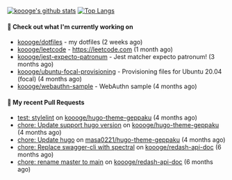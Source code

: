 [![koooge's github stats](https://github-readme-stats.vercel.app/api?username=koooge&count_private=true&show_icons=true)](https://github.com/anuraghazra/github-readme-stats)
[![Top Langs](https://github-readme-stats.vercel.app/api/top-langs/?username=koooge&langs_count=5)](https://github.com/anuraghazra/github-readme-stats)

#### 👷 Check out what I'm currently working on

- [koooge/dotfiles](https://github.com/koooge/dotfiles) - my dotfiles (2 weeks ago)
- [koooge/leetcode](https://github.com/koooge/leetcode) - https://leetcode.com (1 month ago)
- [koooge/jest-expecto-patronum](https://github.com/koooge/jest-expecto-patronum) - Jest matcher expecto patronum! (3 months ago)
- [koooge/ubuntu-focal-provisioning](https://github.com/koooge/ubuntu-focal-provisioning) - Provisioning files for Ubuntu 20.04 (focal) (4 months ago)
- [koooge/webauthn-sample](https://github.com/koooge/webauthn-sample) - WebAuthn sample (4 months ago)

#### 🔨 My recent Pull Requests

- [test: stylelint](https://github.com/koooge/hugo-theme-geppaku/pull/5) on [koooge/hugo-theme-geppaku](https://github.com/koooge/hugo-theme-geppaku) (4 months ago)
- [chore: Update support hugo version](https://github.com/koooge/hugo-theme-geppaku/pull/4) on [koooge/hugo-theme-geppaku](https://github.com/koooge/hugo-theme-geppaku) (4 months ago)
- [chore: Update hugo](https://github.com/masa0221/hugo-theme-geppaku/pull/16) on [masa0221/hugo-theme-geppaku](https://github.com/masa0221/hugo-theme-geppaku) (4 months ago)
- [chore: Replace swagger-cli with spectral](https://github.com/koooge/redash-api-doc/pull/11) on [koooge/redash-api-doc](https://github.com/koooge/redash-api-doc) (6 months ago)
- [chore: rename master to main](https://github.com/koooge/redash-api-doc/pull/10) on [koooge/redash-api-doc](https://github.com/koooge/redash-api-doc) (6 months ago)

